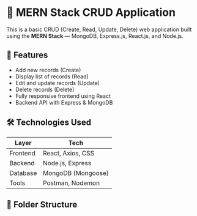 # 🚀 MERN Stack CRUD Application

This is a basic CRUD (Create, Read, Update, Delete) web application built using the **MERN Stack** — MongoDB, Express.js, React.js, and Node.js.

## 📌 Features

- Add new records (Create)
- Display list of records (Read)
- Edit and update records (Update)
- Delete records (Delete)
- Fully responsive frontend using React
- Backend API with Express & MongoDB

## 🛠️ Technologies Used

| Layer     | Tech              |
|-----------|-------------------|
| Frontend  | React, Axios, CSS |
| Backend   | Node.js, Express  |
| Database  | MongoDB (Mongoose)|
| Tools     | Postman, Nodemon  |

## 📂 Folder Structure

